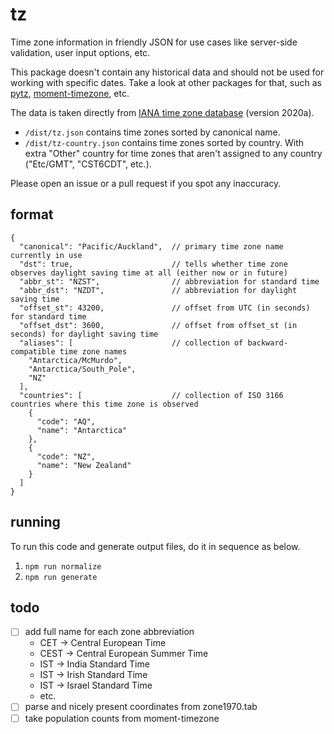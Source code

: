 # tz

Time zone information in friendly JSON for use cases like server-side validation, user input options, etc.

This package doesn't contain any historical data and should not be used for working with specific dates. Take a look at other packages for that, such as [pytz](https://pythonhosted.org/pytz/), [moment-timezone](https://momentjs.com/timezone/), etc.

The data is taken directly from [IANA time zone database](https://www.iana.org/time-zones) (version 2020a).

- `/dist/tz.json` contains time zones sorted by canonical name.
- `/dist/tz-country.json` contains time zones sorted by country. With extra "Other" country for time zones that aren't assigned to any country ("Etc/GMT", "CST6CDT", etc.).

Please open an issue or a pull request if you spot any inaccuracy.

## format

```
{
  "canonical": "Pacific/Auckland",  // primary time zone name currently in use
  "dst": true,                      // tells whether time zone observes daylight saving time at all (either now or in future)
  "abbr_st": "NZST",                // abbreviation for standard time
  "abbr_dst": "NZDT",               // abbreviation for daylight saving time
  "offset_st": 43200,               // offset from UTC (in seconds) for standard time
  "offset_dst": 3600,               // offset from offset_st (in seconds) for daylight saving time
  "aliases": [                      // collection of backward-compatible time zone names
    "Antarctica/McMurdo",
    "Antarctica/South_Pole",
    "NZ"
  ],
  "countries": [                    // collection of ISO 3166 countries where this time zone is observed
    {
      "code": "AQ",
      "name": "Antarctica"
    },
    {
      "code": "NZ",
      "name": "New Zealand"
    }
  ]
}
```

## running

To run this code and generate output files, do it in sequence as below.

1. `npm run normalize`
2. `npm run generate`


## todo

- [ ] add full name for each zone abbreviation
  - CET → Central European Time
  - CEST → Central European Summer Time
  - IST → India Standard Time
  - IST → Irish Standard Time
  - IST → Israel Standard Time
  - etc.
- [ ] parse and nicely present coordinates from zone1970.tab
- [ ] take population counts from moment-timezone
